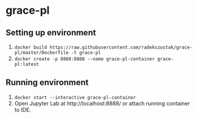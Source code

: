 # grace-pl

## Setting up environment
1. `docker build https://raw.githubusercontent.com/radekszostak/grace-pl/master/Dockerfile -t grace-pl`
2. `docker create -p 8888:8888 --name grace-pl-container grace-pl:latest`

## Running environment
1. `docker start --interactive grace-pl-container`
2. Open Jupyter Lab at http://localhost:8888/ or attach running container to IDE.

